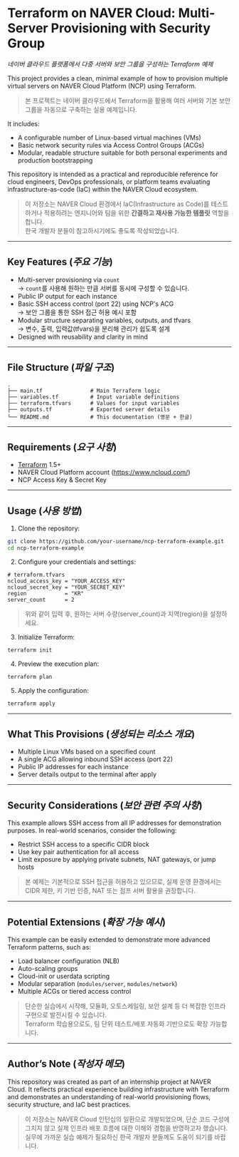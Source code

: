 # Terraform on NAVER Cloud: Multi-Server Provisioning with Security Group  
*네이버 클라우드 플랫폼에서 다중 서버와 보안 그룹을 구성하는 Terraform 예제*

This project provides a clean, minimal example of how to provision multiple virtual servers on NAVER Cloud Platform (NCP) using Terraform.

> 본 프로젝트는 네이버 클라우드에서 Terraform을 활용해 여러 서버와 기본 보안 그룹을 자동으로 구축하는 실용 예제입니다.

It includes:

- A configurable number of Linux-based virtual machines (VMs)
- Basic network security rules via Access Control Groups (ACGs)
- Modular, readable structure suitable for both personal experiments and production bootstrapping

This repository is intended as a practical and reproducible reference for cloud engineers, DevOps professionals, or platform teams evaluating infrastructure-as-code (IaC) within the NAVER Cloud ecosystem.

> 이 저장소는 NAVER Cloud 환경에서 IaC(Infrastructure as Code)를 테스트하거나 적용하려는 엔지니어와 팀을 위한 **간결하고 재사용 가능한 템플릿** 역할을 합니다.  
> 한국 개발자 분들이 참고하시기에도 좋도록 작성되었습니다.

---

## Key Features (*주요 기능*)

- Multi-server provisioning via `count`  
  → `count`를 사용해 원하는 만큼 서버를 동시에 구성할 수 있습니다.
- Public IP output for each instance
- Basic SSH access control (port 22) using NCP's ACG  
  → 보안 그룹을 통한 SSH 접근 허용 예시 포함
- Modular structure separating variables, outputs, and tfvars  
  → 변수, 출력, 입력값(tfvars)을 분리해 관리가 쉽도록 설계
- Designed with reusability and clarity in mind

---

## File Structure (*파일 구조*)

```
.
├── main.tf               # Main Terraform logic
├── variables.tf          # Input variable definitions
├── terraform.tfvars      # Values for input variables
├── outputs.tf            # Exported server details
└── README.md             # This documentation (영문 + 한글)
```

---

## Requirements (*요구 사항*)

- [Terraform](https://developer.hashicorp.com/terraform/downloads) 1.5+
- NAVER Cloud Platform account (https://www.ncloud.com/)
- NCP Access Key & Secret Key

---

## Usage (*사용 방법*)

1. Clone the repository:

```bash
git clone https://github.com/your-username/ncp-terraform-example.git
cd ncp-terraform-example
```

2. Configure your credentials and settings:

```hcl
# terraform.tfvars
ncloud_access_key = "YOUR_ACCESS_KEY"
ncloud_secret_key = "YOUR_SECRET_KEY"
region            = "KR"
server_count      = 2
```

> 위와 같이 입력 후, 원하는 서버 수량(server_count)과 지역(region)을 설정하세요.

3. Initialize Terraform:

```bash
terraform init
```

4. Preview the execution plan:

```bash
terraform plan
```

5. Apply the configuration:

```bash
terraform apply
```

---

## What This Provisions (*생성되는 리소스 개요*)

- Multiple Linux VMs based on a specified count
- A single ACG allowing inbound SSH access (port 22)
- Public IP addresses for each instance
- Server details output to the terminal after apply

---

## Security Considerations (*보안 관련 주의 사항*)

This example allows SSH access from all IP addresses for demonstration purposes. In real-world scenarios, consider the following:

- Restrict SSH access to a specific CIDR block
- Use key pair authentication for all access
- Limit exposure by applying private subnets, NAT gateways, or jump hosts

> 본 예제는 기본적으로 SSH 접근을 허용하고 있으므로, 실제 운영 환경에서는 CIDR 제한, 키 기반 인증, NAT 또는 점프 서버 활용을 권장합니다.

---

## Potential Extensions (*확장 가능 예시*)

This example can be easily extended to demonstrate more advanced Terraform patterns, such as:

- Load balancer configuration (NLB)
- Auto-scaling groups
- Cloud-init or userdata scripting
- Modular separation (`modules/server`, `modules/network`)
- Multiple ACGs or tiered access control

> 단순한 실습에서 시작해, 모듈화, 오토스케일링, 보안 설계 등 더 복잡한 인프라 구현으로 발전시킬 수 있습니다.  
> Terraform 학습용으로도, 팀 단위 테스트/배포 자동화 기반으로도 확장 가능합니다.

---

## Author’s Note (*작성자 메모*)

This repository was created as part of an internship project at NAVER Cloud. It reflects practical experience building infrastructure with Terraform and demonstrates an understanding of real-world provisioning flows, security structure, and IaC best practices.

> 이 저장소는 NAVER Cloud 인턴십의 일환으로 개발되었으며, 단순 코드 구성에 그치지 않고 실제 인프라 배포 흐름에 대한 이해와 경험을 반영하고자 했습니다.  
> 실무에 가까운 실습 예제가 필요하신 한국 개발자 분들께도 도움이 되기를 바랍니다.
